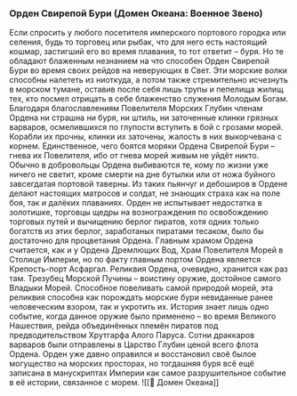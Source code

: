 ###  Орден Свирепой Бури (Домен Океана: Военное Звено)

Если спросить у любого посетителя имперского портового городка или селения, будь то торговец или рыбак, что для него есть настоящий кошмар, застигший его во время плавания, то тот ответит – буря. Но те обладают блаженным незнанием на что способен Орден Свирепой Бури во время своих рейдов на неверующих в Свет. Эти морские волки способны налететь из ниоткуда, а потом также стремительно исчезнуть в морском тумане, оставив после себя лишь трупы и пепелища жилищ тех, кто посмел отрицать в себе блаженство служения Молодым Богам. Благодаря благославлениям Повелителя Морских Глубин членам Ордена ни страшна ни буря, ни штиль, ни заточенные клинки грязных варваров, осмелившихся по глупости вступить в бой с грозами морей.
Корабли их прочны, клинки их заточены, жалость в них выкорчевана с корнем. Единственное, чего боятся моряки Ордена Свирепой Бури – гнева их Повелителя, ибо от гнева морей живым не уйдёт никто.
Обычно в добровольцы Ордена выбиваются те, кому по жизни уже ничего не светит, кроме смерти на дне бутылки или от ножа буйного завсегдатая портовой таверны. Из таких пьянчуг и дебоширов в Ордене делают настоящих матросов и солдат, не знающих страха как на поле боя, так и далёких плаваниях.
Орден не испытывает недостатка в золотишке, торговцы щедры на вознограждения по освобождению торговых путей и вычищению берлог пиратов, хотя одних только богатств из этих берлог, заработаных пиратами тесаком, было бы достаточно для процветания Ордена.
Главным храмом Ордена считается, как и у Ордена Дремлющих Вод, Храм Повелителя Морей в Столице Империи, но по факту главным портом Ордена является Крепость-порт Асфаргал. Реликвия Ордена, очевидно, хранится как раз там.
Трезубец Морской Пучины – воистину оружие, достойное самого Владыки Морей. Способное повеливать самой природой морей, эта реликвия способна как порождать морские бури невиданные ранее человеческим взором, так и укротить их. История знает лишь одно событие, когда данное оружие было применено – во время Великого Нашествия, рейда объединённых племён пиратов под предводительством Хрутгарфа Алого Паруса. Сотни драккаров варваров были отправлены в Царство Глубин ценой всего флота Ордена. Орден уже давно оправился и восстановил своё былое могущество на морских просторах, но тогдашняя буря всё ещё записана в манускриптах Империи как самое разрушительное событие в её истории, связанное с морем.
![[🌊 Домен Океана]]